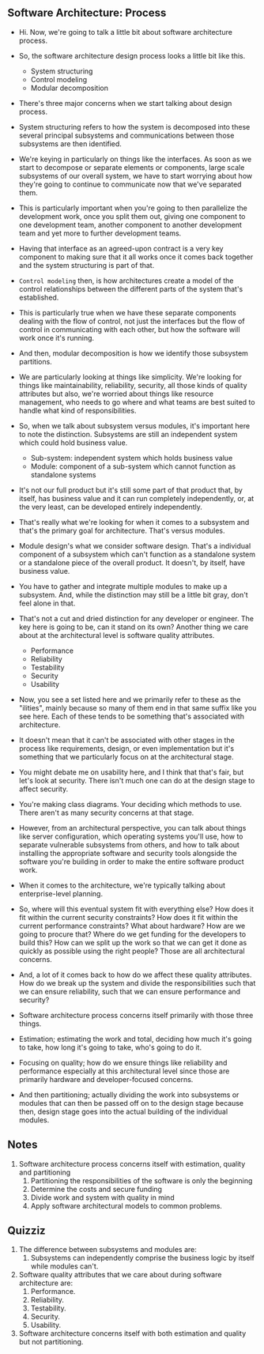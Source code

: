 ## Software Architecture: Process


- Hi. Now, we're going to talk a little bit about software architecture process. 

- So, the software architecture design process looks a little bit like this. 
    - System structuring
    - Control modeling
    - Modular decomposition

- There's three major concerns when we start talking about design process. 

- System structuring refers to how the system is decomposed into these several principal subsystems and communications between those subsystems are then identified. 

- We're keying in particularly on things like the interfaces. As soon as we start to decompose or separate elements or components, large scale subsystems of our overall system, we have to start worrying about how they're going to continue to communicate now that we've separated them. 

- This is particularly important when you're going to then parallelize the development work, once you split them out, giving one component to one development team, another component to another development team and yet more to further development teams. 

- Having that interface as an agreed-upon contract is a very key component to making sure that it all works once it comes back together and the system structuring is part of that. 

- `Control modeling` then, is how architectures create a model of the control relationships between the different parts of the system that's established. 

- This is particularly true when we have these separate components dealing with the flow of control, not just the interfaces but the flow of control in communicating with each other, but how the software will work once it's running. 

- And then, modular decomposition is how we identify those subsystem partitions. 

- We are particularly looking at things like simplicity. We're looking for things like maintainability, reliability, security, all those kinds of quality attributes but also, we're worried about things like resource management, who needs to go where and what teams are best suited to handle what kind of responsibilities. 

- So, when we talk about subsystem versus modules, it's important here to note the distinction. Subsystems are still an independent system which could hold business value. 

    - Sub-system: independent system which holds business value
    - Module: component of a sub-system which cannot function as standalone systems

- It's not our full product but it's still some part of that product that, by itself, has business value and it can run completely independently, or, at the very least, can be developed entirely independently. 

- That's really what we're looking for when it comes to a subsystem and that's the primary goal for architecture. That's versus modules. 

- Module design's what we consider software design. That's a individual component of a subsystem which can't function as a standalone system or a standalone piece of the overall product. It doesn't, by itself, have business value. 

- You have to gather and integrate multiple modules to make up a subsystem. And, while the distinction may still be a little bit gray, don't feel alone in that. 

- That's not a cut and dried distinction for any developer or engineer. The key here is going to be, can it stand on its own? Another thing we care about at the architectural level is software quality attributes. 

    - Performance
    - Reliability
    - Testability
    - Security
    - Usability

- Now, you see a set listed here and we primarily refer to these as the "ilities", mainly because so many of them end in that same suffix like you see here. Each of these tends to be something that's associated with architecture. 

- It doesn't mean that it can't be associated with other stages in the process like requirements, design, or even implementation but it's something that we particularly focus on at the architectural stage. 

- You might debate me on usability here, and I think that that's fair, but let's look at security. There isn't much one can do at the design stage to affect security. 

- You're making class diagrams. Your deciding which methods to use. There aren't as many security concerns at that stage. 

- However, from an architectural perspective, you can talk about things like server configuration, which operating systems you'll use, how to separate vulnerable subsystems from others, and how to talk about installing the appropriate software and security tools alongside the software you're building in order to make the entire software product work. 

- When it comes to the architecture, we're typically talking about enterprise-level planning. 

- So, where will this eventual system fit with everything else? How does it fit within the current security constraints? How does it fit within the current performance constraints? What about hardware? How are we going to procure that? Where do we get funding for the developers to build this? How can we split up the work so that we can get it done as quickly as possible using the right people? Those are all architectural concerns. 

- And, a lot of it comes back to how do we affect these quality attributes. How do we break up the system and divide the responsibilities such that we can ensure reliability, such that we can ensure performance and security? 

- Software architecture process concerns itself primarily with those three things. 

- Estimation; estimating the work and total, deciding how much it's going to take, how long it's going to take, who's going to do it. 

- Focusing on quality; how do we ensure things like reliability and performance especially at this architectural level since those are primarily hardware and developer-focused concerns. 

- And then partitioning; actually dividing the work into subsystems or modules that can then be passed off on to the design stage because then, design stage goes into the actual building of the individual modules.



## Notes


1. Software architecture process concerns itself with estimation, quality and partitioning
    1. Partitioning the responsibilities of the software is only the beginning
    2. Determine the costs and secure funding
    3. Divide work and system with quality in mind
    4. Apply software architectural models to common problems.



## Quizziz

1. The difference between subsystems and modules are:
    1. Subsystems can independently comprise the business logic by itself while modules can't. 
2. Software quality attributes that we care about during software architecture are:
    1. Performance.
    2. Reliability.
    3. Testability.
    4. Security.
    5. Usability.
3. Software architecture concerns itself with both estimation and quality but not partitioning. 


